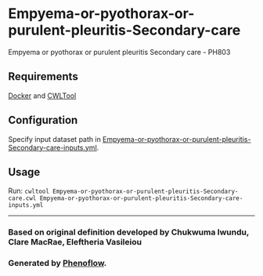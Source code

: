 # Empyema-or-pyothorax-or-purulent-pleuritis-Secondary-care

Empyema or pyothorax or purulent pleuritis Secondary care - PH803

## Requirements

[Docker](https://docs.docker.com/install/) and [CWLTool](https://github.com/common-workflow-language/cwltool#install)

## Configuration

Specify input dataset path in [Empyema-or-pyothorax-or-purulent-pleuritis-Secondary-care-inputs.yml](Empyema-or-pyothorax-or-purulent-pleuritis-Secondary-care-inputs.yml).

## Usage

Run: `cwltool Empyema-or-pyothorax-or-purulent-pleuritis-Secondary-care.cwl Empyema-or-pyothorax-or-purulent-pleuritis-Secondary-care-inputs.yml`

***

### Based on original definition developed by Chukwuma Iwundu, Clare MacRae, Eleftheria Vasileiou
### Generated by [Phenoflow](https://kclhi.org/phenoflow).
